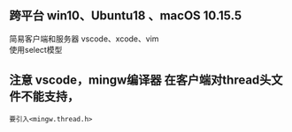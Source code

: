 ##  跨平台 win10、Ubuntu18 、macOS 10.15.5  
   简易客户端和服务器 vscode、xcode、vim  
   使用select模型
## 注意 vscode，mingw编译器 在客户端对thread头文件不能支持，
    要引入<mingw.thread.h>
